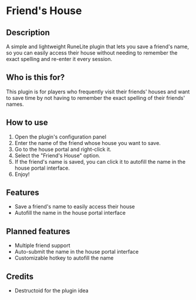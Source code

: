 # Friend's House
## Description
A simple and lightweight RuneLite plugin that lets you save a friend's name, so you can easily access their house without needing to remember the exact spelling and re-enter it every session.

## Who is this for?
This plugin is for players who frequently visit their friends' houses and want to save time by not having to remember the exact spelling of their friends' names.

## How to use
1. Open the plugin's configuration panel
2. Enter the name of the friend whose house you want to save.
3. Go to the house portal and right-click it.
4. Select the "Friend's House" option.
5. If the friend's name is saved, you can click it to autofill the name in the house portal interface.
6. Enjoy!

## Features
- Save a friend's name to easily access their house
- Autofill the name in the house portal interface

## Planned features
- Multiple friend support
- Auto-submit the name in the house portal interface
- Customizable hotkey to autofill the name

## Credits
- Destructoid for the plugin idea